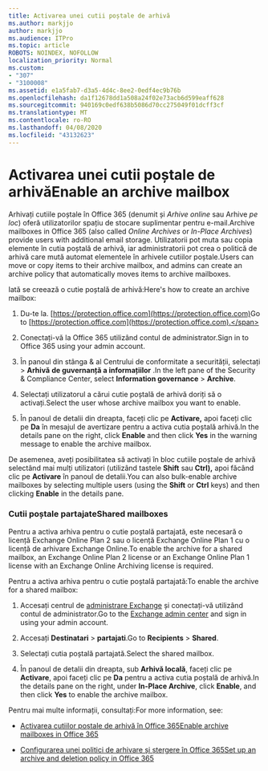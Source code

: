 ```yaml
---
title: Activarea unei cutii poștale de arhivă
ms.author: markjjo
author: markjjo
ms.audience: ITPro
ms.topic: article
ROBOTS: NOINDEX, NOFOLLOW
localization_priority: Normal
ms.custom:
- "307"
- "3100008"
ms.assetid: e1a5fab7-d3a5-4d4c-8ee2-0edf4ec9b76b
ms.openlocfilehash: da1f12678dd1a508a24f02e73acb6d599eaff628
ms.sourcegitcommit: 940169c0edf638b5086d70cc275049f01dcff3cf
ms.translationtype: MT
ms.contentlocale: ro-RO
ms.lasthandoff: 04/08/2020
ms.locfileid: "43132623"
---
```

# <a name="enable-an-archive-mailbox"></a><span data-ttu-id="028ca-102">Activarea unei cutii poștale de arhivă</span><span class="sxs-lookup"><span data-stu-id="028ca-102">Enable an archive mailbox</span></span>

<span data-ttu-id="028ca-103">Arhivați cutiile poștale în Office 365 (denumit și *Arhive online* sau Arhive *pe loc*) oferă utilizatorilor spațiu de stocare suplimentar pentru e-mail.</span><span class="sxs-lookup"><span data-stu-id="028ca-103">Archive mailboxes in Office 365 (also called *Online Archives* or *In-Place Archives*) provide users with additional email storage.</span></span> <span data-ttu-id="028ca-104">Utilizatorii pot muta sau copia elemente în cutia poștală de arhivă, iar administratorii pot crea o politică de arhivă care mută automat elementele în arhivele cutiilor poștale.</span><span class="sxs-lookup"><span data-stu-id="028ca-104">Users can move or copy items to their archive mailbox, and admins can create an archive policy that automatically moves items to archive mailboxes.</span></span>
  
<span data-ttu-id="028ca-105">Iată se creează o cutie poștală de arhivă:</span><span class="sxs-lookup"><span data-stu-id="028ca-105">Here's how to create an archive mailbox:</span></span>
  
1. <span data-ttu-id="028ca-106">Du-te la. [https://protection.office.com](https://protection.office.com)</span><span class="sxs-lookup"><span data-stu-id="028ca-106">Go to [https://protection.office.com](https://protection.office.com).</span></span>

2. <span data-ttu-id="028ca-107">Conectați-vă la Office 365 utilizând contul de administrator.</span><span class="sxs-lookup"><span data-stu-id="028ca-107">Sign in to Office 365 using your admin account.</span></span>

3. <span data-ttu-id="028ca-108">În panoul din stânga &amp; al Centrului de conformitate a securității, selectați \> **Arhivă** **de guvernanță a informațiilor** .</span><span class="sxs-lookup"><span data-stu-id="028ca-108">In the left pane of the Security &amp; Compliance Center, select **Information governance** \> **Archive**.</span></span>

4. <span data-ttu-id="028ca-109">Selectați utilizatorul a cărui cutie poștală de arhivă doriți să o activați.</span><span class="sxs-lookup"><span data-stu-id="028ca-109">Select the user whose archive mailbox you want to enable.</span></span>

5. <span data-ttu-id="028ca-110">În panoul de detalii din dreapta, faceți clic pe **Activare,** apoi faceți clic pe **Da** în mesajul de avertizare pentru a activa cutia poștală arhivă.</span><span class="sxs-lookup"><span data-stu-id="028ca-110">In the details pane on the right, click **Enable** and then click **Yes** in the warning message to enable the archive mailbox.</span></span>

<span data-ttu-id="028ca-111">De asemenea, aveți posibilitatea să activați în bloc cutiile poștale de arhivă selectând mai mulți utilizatori (utilizând tastele **Shift** sau **Ctrl),** apoi făcând clic pe **Activare** în panoul de detalii.</span><span class="sxs-lookup"><span data-stu-id="028ca-111">You can also bulk-enable archive mailboxes by selecting multiple users (using the **Shift** or **Ctrl** keys) and then clicking **Enable** in the details pane.</span></span>
  
### <a name="shared-mailboxes"></a><span data-ttu-id="028ca-112">Cutii poștale partajate</span><span class="sxs-lookup"><span data-stu-id="028ca-112">Shared mailboxes</span></span>

<span data-ttu-id="028ca-113">Pentru a activa arhiva pentru o cutie poștală partajată, este necesară o licență Exchange Online Plan 2 sau o licență Exchange Online Plan 1 cu o licență de arhivare Exchange Online.</span><span class="sxs-lookup"><span data-stu-id="028ca-113">To enable the archive for a shared mailbox, an Exchange Online Plan 2 license or an Exchange Online Plan 1 license with an Exchange Online Archiving license is required.</span></span>  

<span data-ttu-id="028ca-114">Pentru a activa arhiva pentru o cutie poștală partajată:</span><span class="sxs-lookup"><span data-stu-id="028ca-114">To enable the archive for a shared mailbox:</span></span>

1. <span data-ttu-id="028ca-115">Accesați centrul de [administrare Exchange](https://outlook.office365.com/ecp) și conectați-vă utilizând contul de administrator.</span><span class="sxs-lookup"><span data-stu-id="028ca-115">Go to the [Exchange admin center](https://outlook.office365.com/ecp) and sign in using your admin account.</span></span>

2. <span data-ttu-id="028ca-116">Accesați **Destinatari** > **partajati**.</span><span class="sxs-lookup"><span data-stu-id="028ca-116">Go to **Recipients** > **Shared**.</span></span>

3. <span data-ttu-id="028ca-117">Selectați cutia poștală partajată.</span><span class="sxs-lookup"><span data-stu-id="028ca-117">Select the shared mailbox.</span></span>

4. <span data-ttu-id="028ca-118">În panoul de detalii din dreapta, sub **Arhivă locală**, faceți clic pe **Activare**, apoi faceți clic pe **Da** pentru a activa cutia poștală de arhivă.</span><span class="sxs-lookup"><span data-stu-id="028ca-118">In the details pane on the right, under **In-Place Archive**, click **Enable**, and then click **Yes** to enable the archive mailbox.</span></span>

<span data-ttu-id="028ca-119">Pentru mai multe informații, consultați:</span><span class="sxs-lookup"><span data-stu-id="028ca-119">For more information, see:</span></span>
  
- [<span data-ttu-id="028ca-120">Activarea cutiilor poștale de arhivă în Office 365</span><span class="sxs-lookup"><span data-stu-id="028ca-120">Enable archive mailboxes in Office 365</span></span>](https://docs.microsoft.com/office365/securitycompliance/enable-archive-mailboxes)

- [<span data-ttu-id="028ca-121">Configurarea unei politici de arhivare și ștergere în Office 365</span><span class="sxs-lookup"><span data-stu-id="028ca-121">Set up an archive and deletion policy in Office 365</span></span>](https://docs.microsoft.com//office365/securitycompliance/set-up-an-archive-and-deletion-policy-for-mailboxes)
